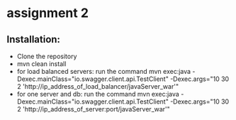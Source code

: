 # assignment 2

## Installation:
* Clone the repository
* mvn clean install
* for load balanced servers: run the command mvn exec:java -Dexec.mainClass="io.swagger.client.api.TestClient" -Dexec.args="10 30 2 'http://ip_address_of_load_balancer/javaServer_war'"
* for one server and db: run the command mvn exec:java -Dexec.mainClass="io.swagger.client.api.TestClient" -Dexec.args="10 30 2 'http://ip_address_of_server:port/javaServer_war'"

